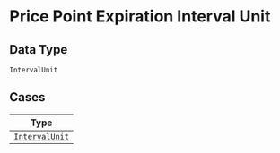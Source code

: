 
# Price Point Expiration Interval Unit

## Data Type

`IntervalUnit`

## Cases

| Type |
|  --- |
| [`IntervalUnit`](../../../doc/models/interval-unit.md) |

